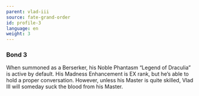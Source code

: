 ```yaml
---
parent: vlad-iii
source: fate-grand-order
id: profile-3
language: en
weight: 3
---
```


### Bond 3

When summoned as a Berserker, his Noble Phantasm “Legend of Draculia” is active by default. His Madness Enhancement is EX rank, but he’s able to hold a proper conversation. However, unless his Master is quite skilled, Vlad III will someday suck the blood from his Master.
